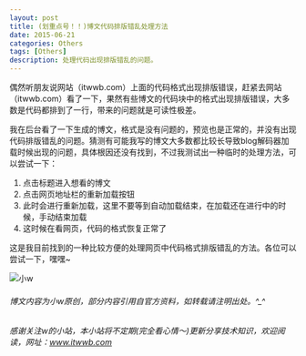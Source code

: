 ```yaml
---
layout: post
title: (划重点号！！)博文代码排版错乱处理方法
date: 2015-06-21
categories: Others
tags: [Others]
description: 处理代码出现排版错乱的问题。
---
```


偶然听朋友说网站（itwwb.com）上面的代码格式出现排版错误，赶紧去网站（itwwb.com）看了一下，果然有些博文的代码块中的格式出现排版错误，大多数是代码都排到了一行，带来的问题就是可读性极差。

我在后台看了一下生成的博文，格式是没有问题的，预览也是正常的，并没有出现代码排版错乱的问题。猜测有可能我写的博文大多数都比较长导致blog解码器加载时候出现的问题，具体根因还没有找到，不过我测试出一种临时的处理方法，可以尝试一下：
1. 点击标题进入想看的博文
2. 点击网页地址栏的重新加载按钮
3. 此时会进行重新加载，这里不要等到自动加载结束，在加载还在进行中的时候，手动结束加载
4. 这时候在看网页，代码的格式恢复正常了

这是我目前找到的一种比较方便的处理网页中代码格式排版错乱的方法。各位可以尝试一下，嘿嘿~


![小w](https://wx2.sinaimg.cn/mw1024/891ecf4fly1fr361nvrcnj207w07sad7.jpg)

###### 博文内容为小w原创，部分内容引用自官方资料，如转载请注明出处。^_^

###### 感谢关注w的小站，本小站将不定期(完全看心情～)更新分享技术知识，欢迎阅读，网址：www.itwwb.com
